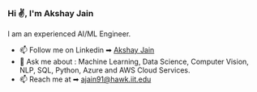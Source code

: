 ### Hi ✌, I'm Akshay Jain


I am an experienced AI/ML Engineer.

- 📫 Follow me on Linkedin ➡︎ [Akshay Jain](https://www.linkedin.com/in/akshay-jain777)
- 💬 Ask me about : Machine Learning, Data Science, Computer Vision, NLP, SQL, Python, Azure and AWS Cloud Services.
- 📫 Reach me at ➡︎ ajain91@hawk.iit.edu
